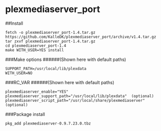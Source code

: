 plexmediaserver_port
====================

##Install

```no-highlight
fetch -o plexmediaserver_port-1.4.tar.gz https://github.com/KalleDK/plexmediaserver_port/archive/v1.4.tar.gz
tar zxvf plexmediaserver_port-1.4.tar.gz
cd plexmediaserver_port-1.4
make WITH_USER=YES install
```

###Make options
######(Shown here with default paths)

```no-highlight
SUPPORT_PATH=/usr/local/lib/plexdata
WITH_USER=NO
```

###RC_VAR
######(Shown here with default paths)

```no-highlight
plexmediaserver_enable="YES"
plexmediaserver_support_path="/usr/local/lib/plexdata"  (optional)
plexmediaserver_script_path="/usr/local/share/plexmediaserver" (optional)
```

###Package install

```no-highlight
pkg_add plexmediaserver-0.9.7.23.0.tbz
```
